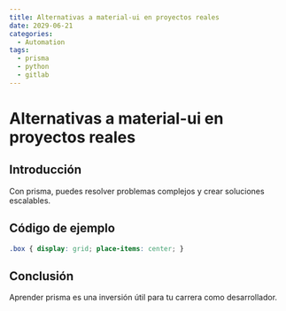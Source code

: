 ```yaml
---
title: Alternativas a material-ui en proyectos reales
date: 2029-06-21
categories:
  - Automation
tags:
  - prisma
  - python
  - gitlab
---
```


# Alternativas a material-ui en proyectos reales

## Introducción

Con prisma, puedes resolver problemas complejos y crear soluciones escalables.

## Código de ejemplo

```css
.box { display: grid; place-items: center; }
```

## Conclusión

Aprender prisma es una inversión útil para tu carrera como desarrollador.